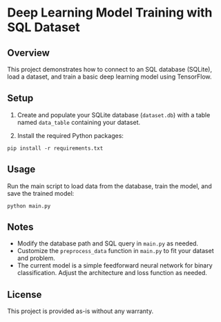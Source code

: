 # Deep Learning Model Training with SQL Dataset

## Overview
This project demonstrates how to connect to an SQL database (SQLite), load a dataset, and train a basic deep learning model using TensorFlow.

## Setup

1. Create and populate your SQLite database (`dataset.db`) with a table named `data_table` containing your dataset.

2. Install the required Python packages:
```
pip install -r requirements.txt
```

## Usage

Run the main script to load data from the database, train the model, and save the trained model:
```
python main.py
```

## Notes

- Modify the database path and SQL query in `main.py` as needed.
- Customize the `preprocess_data` function in `main.py` to fit your dataset and problem.
- The current model is a simple feedforward neural network for binary classification. Adjust the architecture and loss function as needed.

## License

This project is provided as-is without any warranty.
